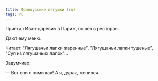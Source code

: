 ```yaml
---
title: Французские лягушки (ru)
tags: ru
---
```


Приехал Иван-царевич в Париж, пошел в ресторан.

Дают ему меню.

Читает: "Лягушачьи лапки жаренные", "Лягушачьи лапки тушеные", "Суп из лягушачьих лапок"...

Задумчиво:

— Вот они с ними как! А я, дурак, женился...

